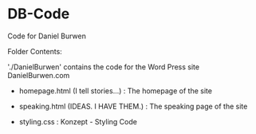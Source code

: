 DB-Code
=======

Code for Daniel Burwen


Folder Contents:

'./DanielBurwen' contains the code for the Word Press site DanielBurwen.com
  - homepage.html (I tell stories...) : The homepage of the site
  - speaking.html (IDEAS. I HAVE THEM.) : The speaking page of the site

  - styling.css : Konzept - Styling Code
